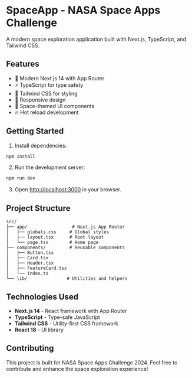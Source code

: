 # SpaceApp - NASA Space Apps Challenge

A modern space exploration application built with Next.js, TypeScript, and Tailwind CSS.

## Features

- 🚀 Modern Next.js 14 with App Router
- ⚡ TypeScript for type safety
- 🎨 Tailwind CSS for styling
- 📱 Responsive design
- 🌟 Space-themed UI components
- 🔥 Hot reload development

## Getting Started

1. Install dependencies:
```bash
npm install
```

2. Run the development server:
```bash
npm run dev
```

3. Open [http://localhost:3000](http://localhost:3000) in your browser.

## Project Structure

```
src/
├── app/                 # Next.js App Router
│   ├── globals.css     # Global styles
│   ├── layout.tsx      # Root layout
│   └── page.tsx        # Home page
├── components/         # Reusable components
│   ├── Button.tsx
│   ├── Card.tsx
│   ├── Header.tsx
│   ├── FeatureCard.tsx
│   └── index.ts
└── lib/               # Utilities and helpers
```

## Technologies Used

- **Next.js 14** - React framework with App Router
- **TypeScript** - Type-safe JavaScript
- **Tailwind CSS** - Utility-first CSS framework
- **React 18** - UI library

## Contributing

This project is built for NASA Space Apps Challenge 2024. Feel free to contribute and enhance the space exploration experience!
